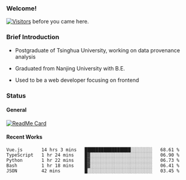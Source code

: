 ### Welcome!

[![Visitors](https://visitor-badge.laobi.icu/badge?page_id=HermitSun.HermitSun)]() before you came here.

### Brief Introduction

- Postgraduate of Tsinghua University, working on data provenance analysis

- Graduated from Nanjing University with B.E.

- Used to be a web developer focusing on frontend

### Status

#### General

[![ReadMe Card](https://github-readme-stats.hermitsun.vercel.app/api?username=HermitSun&count_private=true&show_icons=true)]()

#### Recent Works

<!--START_SECTION:waka-->
```text
Vue.js       14 hrs 3 mins   █████████████████░░░░░░░░   68.61 % 
TypeScript   1 hr 24 mins    █▓░░░░░░░░░░░░░░░░░░░░░░░   06.90 % 
Python       1 hr 22 mins    █▓░░░░░░░░░░░░░░░░░░░░░░░   06.73 % 
Bash         1 hr 18 mins    █▓░░░░░░░░░░░░░░░░░░░░░░░   06.41 % 
JSON         42 mins         █░░░░░░░░░░░░░░░░░░░░░░░░   03.45 % 
```
<!--END_SECTION:waka-->

